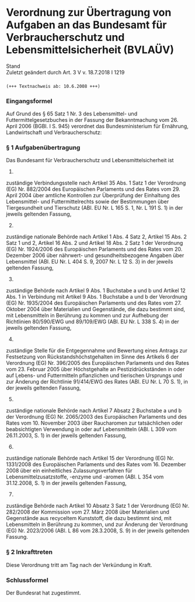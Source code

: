 Verordnung zur Übertragung von Aufgaben an das Bundesamt für Verbraucherschutz und Lebensmittelsicherheit (BVLAÜV)
==================================================================================================================

Stand  
Zuletzt geändert durch Art. 3 V v. 18.7.2018 I 1219

### 

```
(+++ Textnachweis ab: 10.6.2008 +++)
```

### Eingangsformel

Auf Grund des § 65 Satz 1 Nr. 3 des Lebensmittel- und Futtermittelgesetzbuches in der Fassung der Bekanntmachung vom 26. April 2006 (BGBl. I S. 945) verordnet das Bundesministerium für Ernährung, Landwirtschaft und Verbraucherschutz:

### § 1 Aufgabenübertragung

Das Bundesamt für Verbraucherschutz und Lebensmittelsicherheit ist

1.  
zuständige Verbindungsstelle nach Artikel 35 Abs. 1 Satz 1 der Verordnung (EG) Nr. 882/2004 des Europäischen Parlaments und des Rates vom 29. April 2004 über amtliche Kontrollen zur Überprüfung der Einhaltung des Lebensmittel- und Futtermittelrechts sowie der Bestimmungen über Tiergesundheit und Tierschutz (ABl. EU Nr. L 165 S. 1, Nr. L 191 S. 1) in der jeweils geltenden Fassung,

2.  
zuständige nationale Behörde nach Artikel 1 Abs. 4 Satz 2, Artikel 15 Abs. 2 Satz 1 und 2, Artikel 16 Abs. 2 und Artikel 18 Abs. 2 Satz 1 der Verordnung (EG) Nr. 1924/2006 des Europäischen Parlaments und des Rates vom 20. Dezember 2006 über nährwert- und gesundheitsbezogene Angaben über Lebensmittel (ABl. EU Nr. L 404 S. 9, 2007 Nr. L 12 S. 3) in der jeweils geltenden Fassung,

3.  
zuständige Behörde nach Artikel 9 Abs. 1 Buchstabe a und b und Artikel 12 Abs. 1 in Verbindung mit Artikel 9 Abs. 1 Buchstabe a und b der Verordnung (EG) Nr. 1935/2004 des Europäischen Parlaments und des Rates vom 27. Oktober 2004 über Materialien und Gegenstände, die dazu bestimmt sind, mit Lebensmitteln in Berührung zu kommen und zur Aufhebung der Richtlinien 80/590/EWG und 89/109/EWG (ABl. EU Nr. L 338 S. 4) in der jeweils geltenden Fassung,

4.  
zuständige Stelle für die Entgegennahme und Bewertung eines Antrags zur Festsetzung von Rückstandshöchstgehalten im Sinne des Artikels 6 der Verordnung (EG) Nr. 396/2005 des Europäischen Parlaments und des Rates vom 23. Februar 2005 über Höchstgehalte an Pestizidrückständen in oder auf Lebens- und Futtermitteln pflanzlichen und tierischen Ursprungs und zur Änderung der Richtlinie 91/414/EWG des Rates (ABl. EU Nr. L 70 S. 1), in der jeweils geltenden Fassung,

5.  
zuständige nationale Behörde nach Artikel 7 Absatz 2 Buchstabe a und b der Verordnung (EG) Nr. 2065/2003 des Europäischen Parlaments und des Rates vom 10. November 2003 über Raucharomen zur tatsächlichen oder beabsichtigten Verwendung in oder auf Lebensmitteln (ABl. L 309 vom 26.11.2003, S. 1) in der jeweils geltenden Fassung,

6.  
zuständige nationale Behörde nach Artikel 15 der Verordnung (EG) Nr. 1331/2008 des Europäischen Parlaments und des Rates vom 16. Dezember 2008 über ein einheitliches Zulassungsverfahren für Lebensmittelzusatzstoffe, -enzyme und -aromen (ABl. L 354 vom 31.12.2008, S. 1) in der jeweils geltenden Fassung,

7.  
zuständige Behörde nach Artikel 10 Absatz 3 Satz 1 der Verordnung (EG) Nr. 282/2008 der Kommission vom 27. März 2008 über Materialien und Gegenstände aus recyceltem Kunststoff, die dazu bestimmt sind, mit Lebensmitteln in Berührung zu kommen, und zur Änderung der Verordnung (EG) Nr. 2023/2006 (ABl. L 86 vom 28.3.2008, S. 9) in der jeweils geltenden Fassung.

### § 2 Inkrafttreten

Diese Verordnung tritt am Tag nach der Verkündung in Kraft.

### Schlussformel

Der Bundesrat hat zugestimmt.
